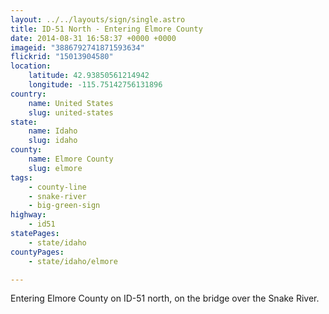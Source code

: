 ```yaml
---
layout: ../../layouts/sign/single.astro
title: ID-51 North - Entering Elmore County
date: 2014-08-31 16:58:37 +0000 +0000
imageid: "3886792741871593634"
flickrid: "15013904580"
location:
    latitude: 42.93850561214942
    longitude: -115.75142756131896
country:
    name: United States
    slug: united-states
state:
    name: Idaho
    slug: idaho
county:
    name: Elmore County
    slug: elmore
tags:
    - county-line
    - snake-river
    - big-green-sign
highway:
    - id51
statePages:
    - state/idaho
countyPages:
    - state/idaho/elmore

---
```

Entering Elmore County on ID-51 north, on the bridge over the Snake River.